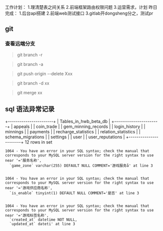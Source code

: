 工作计划：
1.理清楚表之间关系
2.前端框架路由权限问题
3.运营需求，计划
昨日完成：
1.后台api搭建
2.前端web测试接口
3.gitlab开dongsheng分之，测试pr

## git

### 查看远端分支

> git branch -r 

> git branch -a

> git push origin --delete Xxx

> git branch -d xx

> git merge xx


## sql 语法异常记录

+-----------------------+
| Tables_in_hwb_beta_db |
+-----------------------+
| appeals               |
| coin_trade            |
| gem_minning_records   |
| login_history         |
| minnings              |
| payments              |
| recharge_statistics   |
| relation_statistics   |
| schema_migrations     |
| settings              |
| user                  |
| user_reputations      |
+-----------------------+
12 rows in set



```
1064 - You have an error in your SQL syntax; check the manual that corresponds to your MySQL server version for the right syntax to use near '='服务名称',
  `game_zone` varchar(255) DEFAULT NULL COMMENT='游戏服务å' at line 3


1064 - You have an error in your SQL syntax; check the manual that corresponds to your MySQL server version for the right syntax to use near '='游戏供应商名称',
  `is_enable` tinyint(1) DEFAULT NULL COMMENT='是否' at line 3


1064 - You have an error in your SQL syntax; check the manual that corresponds to your MySQL server version for the right syntax to use near '='游戏标签名称',
  `created_at` datetime NOT NULL,
  `updated_at` dateti' at line 3

```




